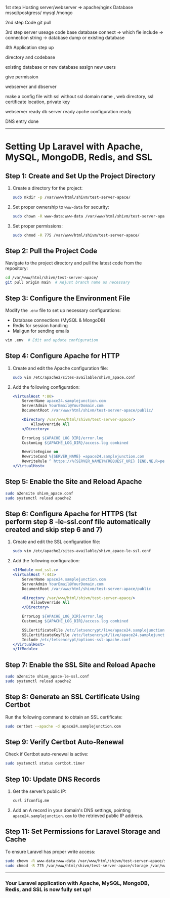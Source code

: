 1st step
   Hosting server/webserver => apache/nginx
   Database mssql/postgress/ mysql /mongo

2nd step
   Code git pull

3rd step
   server useage
   code base
   database connect => which fie include => connection string -> database dump or existing database

4th
   Application step up

   directory and codebase

   existing database or new database 
   assign new users

   give permission

   webserver and dbserver

   make a config file with ssl without ssl  domain name , web directory, ssl certificate location, private key

   webserver ready
   db server ready
   apche configuration ready


   DNS entry  done

-------------------------------------------------------------------------------------------------



# Setting Up Laravel with Apache, MySQL, MongoDB, Redis, and SSL

## Step 1: Create and Set Up the Project Directory

1. Create a directory for the project:
   ```bash
   sudo mkdir -p /var/www/html/shivm/test-server-apace/
   ```
2. Set proper ownership to `www-data` for security:
   ```bash
   sudo chown -R www-data:www-data /var/www/html/shivm/test-server-apace/
   ```
3. Set proper permissions:
   ```bash
   sudo chmod -R 775 /var/www/html/shivm/test-server-apace/
   ```

## Step 2: Pull the Project Code

Navigate to the project directory and pull the latest code from the repository:

```bash
cd /var/www/html/shivm/test-server-apace/
git pull origin main  # Adjust branch name as necessary
```

## Step 3: Configure the Environment File

Modify the `.env` file to set up necessary configurations:

- Database connections (MySQL & MongoDB)
- Redis for session handling
- Mailgun for sending emails

```bash
vim .env  # Edit and update configuration
```

## Step 4: Configure Apache for HTTP

1. Create and edit the Apache configuration file:
   ```bash
   sudo vim /etc/apache2/sites-available/shivm_apace.conf
   ```
2. Add the following configuration:
   ```apache
   <VirtualHost *:80>
       ServerName apace24.samplejunction.com
       ServerAdmin YourEmail@YourDomain.com
       DocumentRoot /var/www/html/shivm/test-server-apace/public/

       <Directory /var/www/html/shivm/test-server-apace/>
           AllowOverride All
       </Directory>

       ErrorLog ${APACHE_LOG_DIR}/error.log
       CustomLog ${APACHE_LOG_DIR}/access.log combined

       RewriteEngine on
       RewriteCond %{SERVER_NAME} =apace24.samplejunction.com
       RewriteRule ^ https://%{SERVER_NAME}%{REQUEST_URI} [END,NE,R=permanent]
   </VirtualHost>
   ```

## Step 5: Enable the Site and Reload Apache

```bash
sudo a2ensite shivm_apace.conf
sudo systemctl reload apache2
```

## Step 6: Configure Apache for HTTPS (1st perform step 8 -le-ssl.conf file automatically created and skip step 6 and 7)

1. Create and edit the SSL configuration file:
   ```bash
   sudo vim /etc/apache2/sites-available/shivm_apace-le-ssl.conf
   ```
2. Add the following configuration:
   ```apache
   <IfModule mod_ssl.c>
   <VirtualHost *:443>
       ServerName apace24.samplejunction.com
       ServerAdmin YourEmail@YourDomain.com
       DocumentRoot /var/www/html/shivm/test-server-apace/public

       <Directory /var/www/html/shivm/test-server-apace/>
           AllowOverride All
       </Directory>

       ErrorLog ${APACHE_LOG_DIR}/error.log
       CustomLog ${APACHE_LOG_DIR}/access.log combined

       SSLCertificateFile /etc/letsencrypt/live/apace24.samplejunction.com/fullchain.pem
       SSLCertificateKeyFile /etc/letsencrypt/live/apace24.samplejunction.com/privkey.pem
       Include /etc/letsencrypt/options-ssl-apache.conf
   </VirtualHost>
   </IfModule>
   ```

## Step 7: Enable the SSL Site and Reload Apache

```bash
sudo a2ensite shivm_apace-le-ssl.conf
sudo systemctl reload apache2
```

## Step 8: Generate an SSL Certificate Using Certbot

Run the following command to obtain an SSL certificate:

```bash
sudo certbot --apache -d apace24.samplejunction.com
```

## Step 9: Verify Certbot Auto-Renewal

Check if Certbot auto-renewal is active:

```bash
sudo systemctl status certbot.timer
```

## Step 10: Update DNS Records

1. Get the server’s public IP:
   ```bash
   curl ifconfig.me
   ```
2. Add an A record in your domain's DNS settings, pointing `apace24.samplejunction.com` to the retrieved public IP address.

## Step 11: Set Permissions for Laravel Storage and Cache

To ensure Laravel has proper write access:

```bash
sudo chown -R www-data:www-data /var/www/html/shivm/test-server-apace/storage /var/www/html/shivm/test-server-apace/bootstrap/cache
sudo chmod -R 775 /var/www/html/shivm/test-server-apace/storage /var/www/html/shivm/test-server-apace/bootstrap/cache
```

---

### Your Laravel application with Apache, MySQL, MongoDB, Redis, and SSL is now fully set up!

